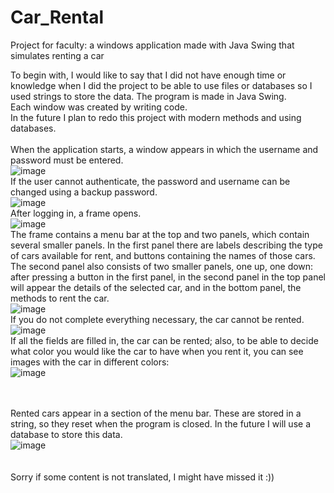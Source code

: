 # Car_Rental
Project for faculty: a windows application made with Java Swing that simulates renting a car

To begin with, I would like to say that I did not have enough time or knowledge when I did the project to be able to use files or databases so I used strings to store the data. The program is made in Java Swing. <br>Each window was created by writing code. <br>In the future I plan to redo this project with modern methods and using databases.
<br><br>When the application starts, a window appears in which the username and password must be entered.<br>![image](https://user-images.githubusercontent.com/102962523/165785824-be962881-87d0-4307-94b5-511caa556ec5.png)<br>
If the user cannot authenticate, the password and username can be changed using a backup password.<br>![image](https://user-images.githubusercontent.com/102962523/165785962-e16510c1-0847-450d-bd64-bce7adb78316.png)<br>
After logging in, a frame opens.<br>![image](https://user-images.githubusercontent.com/102962523/165786236-60c553be-3270-4cdf-81ec-de57333ca21d.png)<br>
The frame contains a menu bar at the top and two panels, which contain several smaller panels.
In the first panel there are labels describing the type of cars available for rent, and buttons containing the names of those cars.
The second panel also consists of two smaller panels, one up, one down: after pressing a button in the first panel, in the second panel in the top panel will appear the details of the selected car, and in the bottom panel, the methods to rent the car.<br>![image](https://user-images.githubusercontent.com/102962523/165786401-f0af49e8-dc61-4a73-a183-8234a93b3779.png)<br>
If you do not complete everything necessary, the car cannot be rented.<br>![image](https://user-images.githubusercontent.com/102962523/165786807-31894233-a00a-48ff-a8c5-45ee92b2d72c.png)<br>
If all the fields are filled in, the car can be rented; also, to be able to decide what color you would like the car to have when you rent it, you can see images with the car in different colors:<br>
![image](https://user-images.githubusercontent.com/102962523/165787690-cafba6d5-62b6-4699-8f54-23aec20370fe.png)<br>

<br><br>Rented cars appear in a section of the menu bar. These are stored in a string, so they reset when the program is closed. In the future I will use a database to store this data.<br>
![image](https://user-images.githubusercontent.com/102962523/165788513-5c6a2065-f7b9-482e-a702-d5f11e9564a0.png)<br>
<br><br>Sorry if some content is not translated, I might have missed it :))

